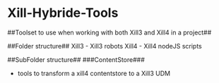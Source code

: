 # Xill-Hybride-Tools
 
##Toolset to use when working with both Xill3 and Xill4 in a project##

##Folder structure##
Xill3 - Xill3 robots
Xill4 - Xill4 nodeJS scripts

##SubFolder structure##
###ContentStore###
- tools to transform a xill4 contentstore to a Xill3 UDM 

